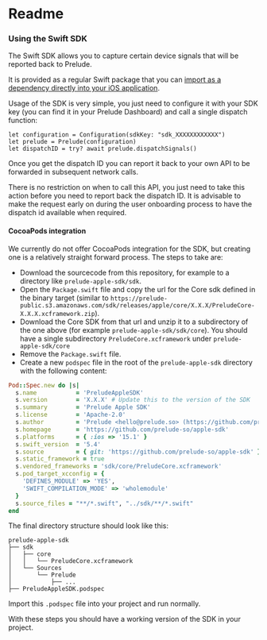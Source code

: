 # Readme
### Using the Swift SDK

The Swift SDK allows you to capture certain device signals that will be reported back to Prelude.

It is provided as a regular Swift package that you can [import as a dependency directly into your iOS application](https://developer.apple.com/documentation/xcode/adding-package-dependencies-to-your-app).

Usage of the SDK is very simple, you just need to configure it with your SDK key (you can find it in your Prelude Dashboard) and call a single dispatch function:

```
let configuration = Configuration(sdkKey: "sdk_XXXXXXXXXXXX")
let prelude = Prelude(configuration)
let dispatchID = try? await prelude.dispatchSignals()
```

Once you get the dispatch ID you can report it back to your own API to be forwarded in subsequent network calls.

There is no restriction on when to call this API, you just need to take this action before you need to report back the dispatch ID. It is advisable to make the request early on during the user onboarding process to have the dispatch id available when required.

#### CocoaPods integration

We currently do not offer CocoaPods integration for the SDK, but creating one is a relatively straight forward process.
The steps to take are:

- Download the sourcecode from this repository, for example to a directory like `prelude-apple-sdk/sdk`.
- Open the `Package.swift` file and copy the url for the Core sdk defined in the binary target (similar to `https://prelude-public.s3.amazonaws.com/sdk/releases/apple/core/X.X.X/PreludeCore-X.X.X.xcframework.zip`).
- Download the Core SDK from that url and unzip it to a subdirectory of the one above (for example `prelude-apple-sdk/sdk/core`). You should have a single subdirectory `PreludeCore.xcframework` under `prelude-apple-sdk/core`
- Remove the `Package.swift` file.
- Create a new `podspec` file in the root of the `prelude-apple-sdk` directory with the following content:

```ruby
Pod::Spec.new do |s|
  s.name           = 'PreludeAppleSDK'
  s.version        = 'X.X.X' # Update this to the version of the SDK
  s.summary        = 'Prelude Apple SDK'
  s.license        = 'Apache-2.0'
  s.author         = 'Prelude <hello@prelude.so> (https://github.com/prelude-so)'
  s.homepage       = 'https://github.com/prelude-so/apple-sdk'
  s.platforms      = { :ios => '15.1' }
  s.swift_version  = '5.4'
  s.source         = { git: 'https://github.com/prelude-so/apple-sdk' }
  s.static_framework = true
  s.vendored_frameworks = 'sdk/core/PreludeCore.xcframework'
  s.pod_target_xcconfig = {
    'DEFINES_MODULE' => 'YES',
    'SWIFT_COMPILATION_MODE' => 'wholemodule'
  }
  s.source_files = "**/*.swift", "../sdk/**/*.swift"
end
```

The final directory structure should look like this:

```plaintext
prelude-apple-sdk
├── sdk
│   ├── core
│   │   └── PreludeCore.xcframework
│   └── Sources
│       └── Prelude
│           ├── ...
├── PreludeAppleSDK.podspec
```

Import this `.podspec` file into your project and run normally.

With these steps you should have a working version of the SDK in your project.